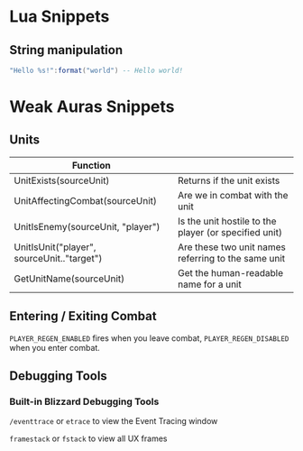 # Lua Snippets

## String manipulation

```lua
"Hello %s!":format("world") -- Hello world!
```

# Weak Auras Snippets

## Units

| Function | |
|----------|--|
| UnitExists(sourceUnit) | Returns if the unit exists |
| UnitAffectingCombat(sourceUnit) | Are we in combat with the unit |
| UnitIsEnemy(sourceUnit, "player") | Is the unit hostile to the player (or specified unit) |
| UnitIsUnit("player", sourceUnit.."target") | Are these two unit names referring to the same unit |
| GetUnitName(sourceUnit) | Get the human-readable name for a unit |

## Entering / Exiting Combat

`PLAYER_REGEN_ENABLED` fires when you leave combat, `PLAYER_REGEN_DISABLED` when you enter combat.

## Debugging Tools

### Built-in Blizzard Debugging Tools

`/eventtrace` or `etrace` to view the Event Tracing window

`framestack` or `fstack` to view all UX frames